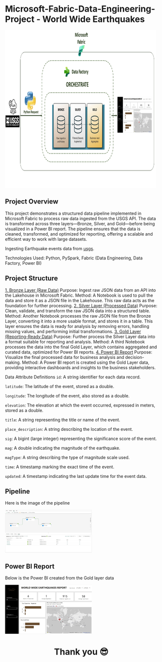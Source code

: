 # Microsoft-Fabric-Data-Engineering-Project - World Wide Earthquakes

<img src="Images\End to End Process Diagram.png" alt="Image" width="500" height="520">


## Project Overview
This project demonstrates a structured data pipeline implemented in Microsoft Fabric to process raw data ingested from the USGS API. The data is transformed across three layers—Bronze, Silver, and Gold—before being visualized in a Power BI report. The pipeline ensures that the data is cleaned, transformed, and optimized for reporting, offering a scalable and efficient way to work with large datasets.

Ingesting Earthquake events data from [usgs](https://earthquake.usgs.gov/fdsnws/event/1/#parameters).

Technologies Used: Python, PySpark, Fabric (Data Engineering, Data Factory, Power BI)


## Project Structure

[1. Bronze Layer (Raw Data)]()
Purpose: Ingest raw JSON data from an API into the Lakehouse in Microsoft Fabric.
Method: A Notebook is used to pull the data and store it as a JSON file in the Lakehouse. This raw data acts as the foundation for further processing.
[2. Silver Layer (Processed Data)]()
Purpose: Clean, validate, and transform the raw JSON data into a structured table.
Method: Another Notebook processes the raw JSON file from the Bronze Layer, converting it into a more usable format, and stores it in a table. This layer ensures the data is ready for analysis by removing errors, handling missing values, and performing initial transformations.
[3. Gold Layer (Reporting-Ready Data)]()
Purpose: Further process the Silver Layer data into a format suitable for reporting and analysis.
Method: A third Notebook processes the data into the final Gold Layer, which contains aggregated and curated data, optimized for Power BI reports.
[4. Power BI Report]()
Purpose: Visualize the final processed data for business analysis and decision-making.
Method: A Power BI report is created using the Gold Layer data, providing interactive dashboards and insights to the business stakeholders.

Data Attribute Definitions
`id`: A string identifier for each data record.

`latitude`: The latitude of the event, stored as a double.

`longitude`: The longitude of the event, also stored as a double.

`elevation`: The elevation at which the event occurred, expressed in meters, stored as a double.

`title`: A string representing the title or name of the event.

`place_description`: A string describing the location of the event.

`sig`: A bigint (large integer) representing the significance score of the event.

`mag`: A double indicating the magnitude of the earthquake.

`magType`: A string describing the type of magnitude scale used.

`time`: A timestamp marking the exact time of the event.

`updated`: A timestamp indicating the last update time for the event data.


## Pipeline

Here is the image of the pipeline

<img width="287" alt="image" src="Images\Pipeline.jpg">


## Power BI Report

Below is the Power BI created from the Gold layer data

<img width="287" alt="image" src="Images\Report Screenshot.jpg">



 # <p align="center" style="margin-top: 0px;">Thank you 😎